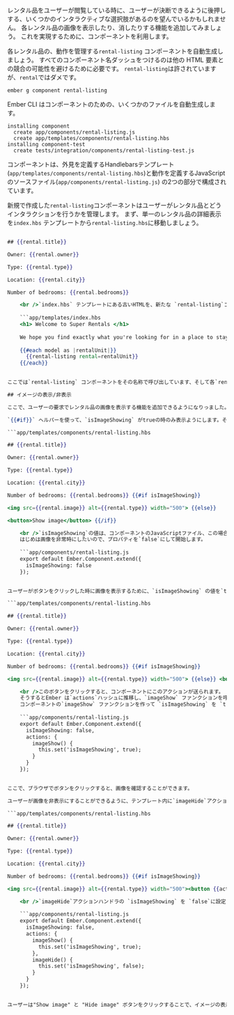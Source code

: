 レンタル品をユーザーが閲覧している時に、ユーザーが決断できるように後押しする、いくつかのインタラクティブな選択肢があるのを望んでいるかもしれません。 各レンタル品の画像を表示したり、消したりする機能を追加してみましょう。 これを実現するために、コンポーネントを利用します。

各レンタル品の、動作を管理する`rental-listing` コンポーネントを自動生成しましょう。 すべてのコンポーネント名ダッシュをつけるのは他の HTML 要素との競合の可能性を避けるために必要です。 `rental-listing`は許されていますが、`rental`ではダメです。

```shell
ember g component rental-listing
```

Ember CLI はコンポーネントのための、いくつかのファイルを自動生成します。

```shell
installing component
  create app/components/rental-listing.js
  create app/templates/components/rental-listing.hbs
installing component-test
  create tests/integration/components/rental-listing-test.js
```

コンポーネントは、外見を定義するHandlebarsテンプレート(`app/templates/components/rental-listing.hbs`)と動作を定義するJavaScriptのソースファイル(`app/components/rental-listing.js`) の2つの部分で構成されています。

新規で作成した`rental-listing`コンポーネントはユーザーがレンタル品とどうインタラクションを行うかを管理します。 まず、単一のレンタル品の詳細表示を`index.hbs` テンプレートから`rental-listing.hbs`に移動しましょう。

```app/templates/components/rental-listing.hbs 

## {{rental.title}}

Owner: {{rental.owner}}

Type: {{rental.type}}

Location: {{rental.city}}

Number of bedrooms: {{rental.bedrooms}}

    <br />`index.hbs` テンプレートにある古いHTMLを、新たな `rental-listing`コンポーネントの`{{#each}}` ループと置き換えましょう。
    
    ```app/templates/index.hbs
    <h1> Welcome to Super Rentals </h1>
    
    We hope you find exactly what you're looking for in a place to stay.
    
    {{#each model as |rentalUnit|}}
      {{rental-listing rental=rentalUnit}}
    {{/each}}
    

ここでは`rental-listing` コンポーネントをその名称で呼び出しています、そして各`rentalUnit`をコンポーネントの`rental` 属性として割り当てています。

## イメージの表示/非表示

ここで、ユーザーの要求でレンタル品の画像を表示する機能を追加できるようになりっました。

`{{#if}}` ヘルパーを使って、`isImageShowing` がtrueの時のみ表示ようにします。それ以外の時はイメージの表示を切り替えることのできるボタンを表示します。

```app/templates/components/rental-listing.hbs 

## {{rental.title}}

Owner: {{rental.owner}}

Type: {{rental.type}}

Location: {{rental.city}}

Number of bedrooms: {{rental.bedrooms}} {{#if isImageShowing}} 

<img src={{rental.image}} alt={{rental.type}} width="500"> {{else}} 

<button>Show image</button> {{/if}}

    <br />`isImageShowing`の値は、コンポーネントのJavaScriptファイル、この場合は`rental-listing.js`から与えられます。
    はじめは画像を非常時にしたいので、プロパティを`false`にして開始します。
    
    ```app/components/rental-listing.js
    export default Ember.Component.extend({
      isImageShowing: false
    });
    

ユーザーがボタンをクリックした時に画像を表示するために、`isImageShowing` の値を`true`に変更するアクションを追加する必要があります。 これを、`imageShow`と呼ぶことにします。

```app/templates/components/rental-listing.hbs 

## {{rental.title}}

Owner: {{rental.owner}}

Type: {{rental.type}}

Location: {{rental.city}}

Number of bedrooms: {{rental.bedrooms}} {{#if isImageShowing}} 

<img src={{rental.image}} alt={{rental.type}} width="500"> {{else}} <button {{action "imageshow"}}>Show image</button> {{/if}}

    <br />このボタンをクリックすると、コンポーネントにこのアクションが送られます。
    そうするとEmber は`actions`ハッシュに推移し、`imageShow` ファンクションを呼び出します。
    コンポーネントの`imageShow` ファンクションを作って `isImageShowing` を `true` にしましょう。
    
    ```app/components/rental-listing.js
    export default Ember.Component.extend({
      isImageShowing: false,
      actions: {
        imageShow() {
          this.set('isImageShowing', true);
        }
      }
    });
    

ここで、ブラウザでボタンをクリックすると、画像を確認することができます。

ユーザーが画像を非表示にすることができるように、テンプレート内に`imageHide`アクションのボタンを追加します。

```app/templates/components/rental-listing.hbs 

## {{rental.title}}

Owner: {{rental.owner}}

Type: {{rental.type}}

Location: {{rental.city}}

Number of bedrooms: {{rental.bedrooms}} {{#if isImageShowing}} 

<img src={{rental.image}} alt={{rental.type}} width="500"><button {{action "imagehide"}}>Hide image</button> {{else}} <button {{action "imageshow"}}>Show image</button> {{/if}}

    <br />`imageHide`アクションハンドラの `isImageShowing` を `false`に設定します。
    
    ```app/components/rental-listing.js
    export default Ember.Component.extend({
      isImageShowing: false,
      actions: {
        imageShow() {
          this.set('isImageShowing', true);
        },
        imageHide() {
          this.set('isImageShowing', false);
        }
      }
    });
    

ユーザーは"Show image" と "Hide image" ボタンをクリックすることで、イメージの表示/非表示を切り替えることが可能となります。